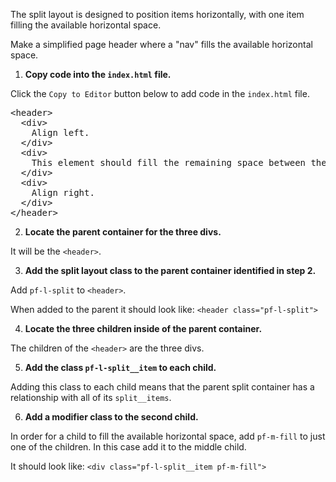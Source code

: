 The split layout is designed to position items horizontally, with one item filling the available horizontal space.

Make a simplified page header where a "nav" fills the available horizontal space.

1) <strong>Copy code into the `index.html` file.</strong>

Click the `Copy to Editor` button below to add code in the `index.html` file.

<pre class="file" data-filename="index.html" data-target="replace">
&lt;header&gt;
  &lt;div&gt;
    Align left.
  &lt;/div&gt;
  &lt;div&gt;
    This element should fill the remaining space between the left and right elements.
  &lt;/div&gt;
  &lt;div&gt;
    Align right.
  &lt;/div&gt;
&lt;/header&gt;
</pre>

2) <strong>Locate the parent container for the three divs.</strong>

It will be the `<header>`.

3) <strong>Add the split layout class to the parent container identified in step 2.</strong>

Add `pf-l-split` to `<header>`. 

When added to the parent it should look like:
`<header class="pf-l-split">`

4) <strong>Locate the three children inside of the parent container.</strong>

The children of the `<header>` are the three divs.

5) <strong>Add the class `pf-l-split__item` to each child.</strong>

Adding this class to each child means that the parent split container has a relationship with all of its `split__items`.

6) <strong>Add a modifier class to the second child.</strong>

In order for a child to fill the available horizontal space, add `pf-m-fill` to just one of the children. In this case add it to the middle child.

It should look like:
`<div class="pf-l-split__item pf-m-fill">`
